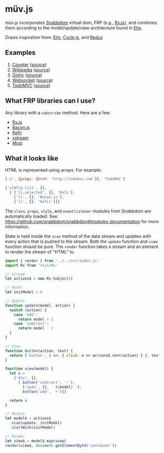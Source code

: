 # müv.js

müv.js incorporates [Snabbdom](https://github.com/snabbdom/snabbdom) virtual dom, FRP (e.g., [RxJs](http://reactivex.io/)), and combines them according to the model/update/view architecture found in [Elm](https://github.com/evancz/elm-architecture-tutorial).

Draws inspiration from: [Elm](https://github.com/evancz/elm-architecture-tutorial), [Cycle.js](https://cycle.js.org/), and [Redux](http://redux.js.org/)

## Examples

1. [Counter](https://dubiousdavid.github.io/muv.js/examples/counter/) ([source](https://github.com/dubiousdavid/muv.js/blob/master/examples/counter/index.js))
2. [Wikipedia](https://dubiousdavid.github.io/muv.js/examples/wikipedia/) ([source](https://github.com/dubiousdavid/muv.js/blob/master/examples/wikipedia/index.js))
3. [Giphy](https://dubiousdavid.github.io/muv.js/examples/giphy/) ([source](https://github.com/dubiousdavid/muv.js/blob/master/examples/giphy/index.js))
4. [Websocket](https://dubiousdavid.github.io/muv.js/examples/websocket/) ([source](https://github.com/dubiousdavid/muv.js/blob/master/examples/websocket/index.js))
5. [TodoMVC](https://dubiousdavid.github.io/muv.js/examples/todomvc/) ([source](https://github.com/dubiousdavid/muv.js/blob/master/examples/todomvc/index.js))

## What FRP libraries can I use?

Any library with a `subscribe` method. Here are a few:

* [RxJs](http://reactivex.io/)
* [Bacon.js](https://baconjs.github.io/)
* [Kefir](http://rpominov.github.io/kefir)
* [xstream](http://staltz.com/xstream/)
* [Most](https://github.com/cujojs/most)

## What it looks like

HTML is represented using arrays. For example:

```javascript
['a', {props: {href: 'http://todomvc.com'}}, 'TodoMVC']
```

```javascript
['ul#frp-list', {},
  [ ['li.selected', {}, 'RxJs'],
    ['li', {}, 'Bacon.js'],
    ['li', {}, 'Kefir']]]
```

The `class`, `props`, `style`, and `eventlistener` modules from Snabbdom are automatically loaded. See: https://github.com/snabbdom/snabbdom#modules-documentation for more information.

State is held inside the `scan` method of the data stream and updates with every action that is pushed to the stream. Both the `update` function and `view` function should be pure. The `render` function takes a stream and an element to render the stream of "HTML" to.

```Javascript
import { render } from '../../src/index.js'
import Rx from 'rxjs/Rx'

// Stream
let actions$ = new Rx.Subject()

// Model
let initModel = 0

// Update
function update(model, action) {
  switch (action) {
    case 'add':
      return model + 1
    case 'subtract':
      return model - 1
  }
}

// View
function button(action, text) {
  return ['button', { on: { click: e => actions$.next(action) } }, text]
}

function view(model) {
  let v =
    ['div', {},
      [ button('subtract', '-'),
        ['span', {}, ` ${model} `],
        button('add', '+')]]

  return v
}

// Reduce
let model$ = actions$
  .scan(update, initModel)
  .startWith(initModel)

// Render
let view$ = model$.map(view)
render(view$, document.getElementById('container'))
```
